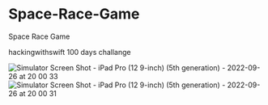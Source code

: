 # Space-Race-Game
Space Race Game

hackingwithswift 100 days challange

![Simulator Screen Shot - iPad Pro (12 9-inch) (5th generation) - 2022-09-26 at 20 00 33](https://user-images.githubusercontent.com/76595188/192337116-5a59484c-30ba-4295-b0a3-c97caf3ff705.png)
![Simulator Screen Shot - iPad Pro (12 9-inch) (5th generation) - 2022-09-26 at 20 00 31](https://user-images.githubusercontent.com/76595188/192337136-e8f2cfd3-2272-4a9c-a6e1-1082d2af82f5.png)
